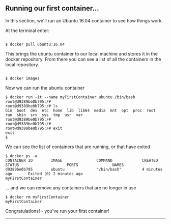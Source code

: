 

## Running our first container...

In this section, we'll run an Ubuntu 16.04 container to see how things work.

At the terminal enter:

```

$ docker pull ubuntu:16.04

```

This brings the ubuntu container to our local machine and stores it in the docker repository. From there you can see a list of all the containers in the local repository.

```

$ docker images

```

Now we can run the ubuntu container

```
$ docker run -it --name myFirstContainer ubuntu /bin/bash
root@d9389be0b795:/#
root@d9389be0b795:/# ls
bin  boot  dev  etc  home  lib  lib64  media  mnt  opt  proc  root  run  sbin  srv  sys  tmp  usr  var
root@d9389be0b795:/#
root@d9389be0b795:/#
root@d9389be0b795:/# exit
exit
$

```

We can see the list of containers that are running, or that have exited

```
$ docker ps -a
CONTAINER ID        IMAGE               COMMAND             CREATED             STATUS                     PORTS               NAMES
d9389be0b795        ubuntu              "/bin/bash"         4 minutes ago       Exited (0) 2 minutes ago                       myFirstContainer
```

... and we can remove any containers that are no longer in use

```
$ docker rm myFirstContainer
myFirstContainer

```

Congratulations! - you've run your first container!

---
